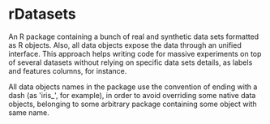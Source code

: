 # rDatasets
An R package containing a bunch of real and synthetic data sets formatted as R objects. Also, all data objects expose the data through an unified interface. This approach helps writing code for massive experiments on top of several datasets without relying on specific data sets details, as labels and features columns, for instance.

All data objects names in the package use the convention of ending with a dash (as 'iris_', for example), in order to avoid overriding some native data objects, belonging to some arbitrary package containing some object with same name.
